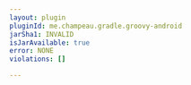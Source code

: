 ```yaml
---
layout: plugin
pluginId: me.champeau.gradle.groovy-android
jarSha1: INVALID
isJarAvailable: true
error: NONE
violations: []

---
```

